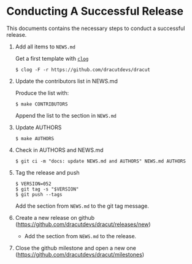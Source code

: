 # Conducting A Successful Release

This documents contains the necessary steps to conduct a successful release.

1. Add all items to `NEWS.md`

    Get a first template with [`clog`](https://github.com/clog-tool/clog-cli)
    ```console
    $ clog -F -r https://github.com/dracutdevs/dracut
    ```

2. Update the contributors list in NEWS.md

   Produce the list with:
   ```console
   $ make CONTRIBUTORS
   ```

   Append the list to the section in `NEWS.md`

3. Update AUTHORS

   ```console
   $ make AUTHORS
   ```

4. Check in AUTHORS and NEWS.md

   ```console
   $ git ci -m "docs: update NEWS.md and AUTHORS" NEWS.md AUTHORS
   ```

5. Tag the release and push

   ```console
   $ VERSION=052
   $ git tag -s "$VERSION"
   $ git push --tags
   ```

   Add the section from `NEWS.md` to the git tag message.

6. Create a new release on github (https://github.com/dracutdevs/dracut/releases/new)
   - Add the section from `NEWS.md` to the release.

7. Close the github milestone and open a new one (https://github.com/dracutdevs/dracut/milestones)
